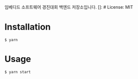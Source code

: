 임베디드 소프트웨어 경진대회 백엔드 저장소입니다.
[]: # License: MIT

# Installation
```
$ yarn
```

# Usage
```
$ yarn start
```
